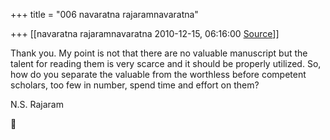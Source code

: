 +++
title = "006 navaratna rajaramnavaratna"

+++
[[navaratna rajaramnavaratna	2010-12-15, 06:16:00 [Source](https://groups.google.com/g/bvparishat/c/KynLtHRPA68)]]





 Thank you. My point is not that there are no valuable manuscript but the talent for reading them is very scarce and it should be properly utilized. So, how do you separate the valuable from the worthless before competent scholars, too few in number, spend time and effort on them?



N.S. Rajaram  
  



